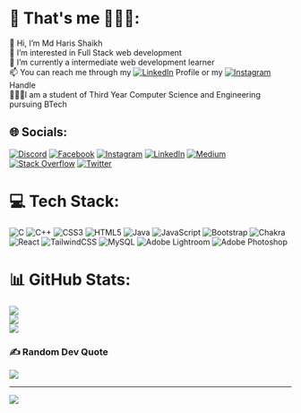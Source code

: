 # 💫 That's me 🙋🏾‍♂️:
👋 Hi, I’m Md Haris Shaikh<br>👀 I’m interested in Full Stack web development<br>🌱 I’m currently a intermediate web development learner<br>📫 You can reach me through my  [![LinkedIn](https://img.shields.io/badge/LinkedIn-%230077B5.svg?logo=linkedin&logoColor=white)](https://www.linkedin.com/in/md-haris-shaikh-812aa8228) Profile or my  [![Instagram](https://img.shields.io/badge/Instagram-%23E4405F.svg?logo=Instagram&logoColor=white)](https://instagram.com/__harishaiko8__) Handle <br>🧑🏼‍💻I am a student of Third Year Computer Science and Engineering pursuing BTech


## 🌐 Socials:
[![Discord](https://img.shields.io/badge/Discord-%237289DA.svg?logo=discord&logoColor=white)](htttps://discord.gg/https://discord.gg/JTMHE9P7) [![Facebook](https://img.shields.io/badge/Facebook-%231877F2.svg?logo=Facebook&logoColor=white)](https://www.facebook.com/haris.shaikh.33234) [![Instagram](https://img.shields.io/badge/Instagram-%23E4405F.svg?logo=Instagram&logoColor=white)](https://instagram.com/__harishaiko8__) [![LinkedIn](https://img.shields.io/badge/LinkedIn-%230077B5.svg?logo=linkedin&logoColor=white)](https://www.linkedin.com/in/md-haris-shaikh-812aa8228) [![Medium](https://img.shields.io/badge/Medium-12100E?logo=medium&logoColor=white)](https://medium.com/@harishsd54) [![Stack Overflow](https://img.shields.io/badge/-Stackoverflow-FE7A16?logo=stack-overflow&logoColor=white)](https://stackoverflow.com/users/20243248/md-haris-anisahmad-shaikh) [![Twitter](https://img.shields.io/badge/Twitter-%231DA1F2.svg?logo=Twitter&logoColor=white)](https://twitter.com/shaikh_md) 

# 💻 Tech Stack:
![C](https://img.shields.io/badge/c-%2300599C.svg?style=for-the-badge&logo=c&logoColor=white) ![C++](https://img.shields.io/badge/c++-%2300599C.svg?style=for-the-badge&logo=c%2B%2B&logoColor=white) ![CSS3](https://img.shields.io/badge/css3-%231572B6.svg?style=for-the-badge&logo=css3&logoColor=white) ![HTML5](https://img.shields.io/badge/html5-%23E34F26.svg?style=for-the-badge&logo=html5&logoColor=white) ![Java](https://img.shields.io/badge/java-%23ED8B00.svg?style=for-the-badge&logo=java&logoColor=white) ![JavaScript](https://img.shields.io/badge/javascript-%23323330.svg?style=for-the-badge&logo=javascript&logoColor=%23F7DF1E) ![Bootstrap](https://img.shields.io/badge/bootstrap-%23563D7C.svg?style=for-the-badge&logo=bootstrap&logoColor=white) ![Chakra](https://img.shields.io/badge/chakra-%234ED1C5.svg?style=for-the-badge&logo=chakraui&logoColor=white) ![React](https://img.shields.io/badge/react-%2320232a.svg?style=for-the-badge&logo=react&logoColor=%2361DAFB) ![TailwindCSS](https://img.shields.io/badge/tailwindcss-%2338B2AC.svg?style=for-the-badge&logo=tailwind-css&logoColor=white) ![MySQL](https://img.shields.io/badge/mysql-%2300f.svg?style=for-the-badge&logo=mysql&logoColor=white) ![Adobe Lightroom](https://img.shields.io/badge/Adobe%20Lightroom-31A8FF.svg?style=for-the-badge&logo=Adobe%20Lightroom&logoColor=white) ![Adobe Photoshop](https://img.shields.io/badge/adobephotoshop-%2331A8FF.svg?style=for-the-badge&logo=adobephotoshop&logoColor=white)
# 📊 GitHub Stats:
![](https://github-readme-stats.vercel.app/api?username=ShaikhMdHaris&theme=dark&hide_border=false&include_all_commits=true&count_private=false)<br/>
![](https://github-readme-streak-stats.herokuapp.com/?user=ShaikhMdHaris&theme=dark&hide_border=false)<br/>
![](https://github-readme-stats.vercel.app/api/top-langs/?username=ShaikhMdHaris&theme=dark&hide_border=false&include_all_commits=true&count_private=false&layout=compact)

### ✍️ Random Dev Quote
![](https://quotes-github-readme.vercel.app/api?type=horizontal&theme=radical)

---
[![](https://visitcount.itsvg.in/api?id=ShaikhMdHaris&icon=0&color=0)](https://visitcount.itsvg.in)

<!-- Proudly created with GPRM ( https://gprm.itsvg.in ) -->
